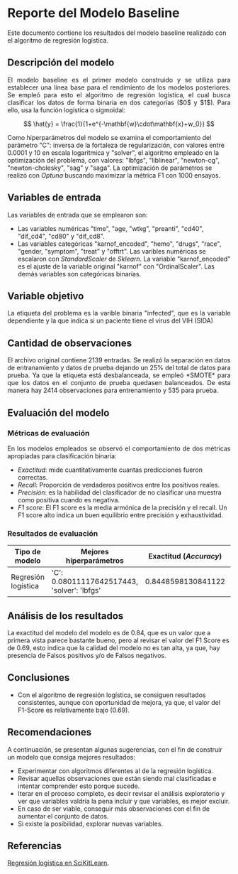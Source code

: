 # Reporte del Modelo Baseline

Este documento contiene los resultados del modelo baseline realizado con el algoritmo de regresión logística.

## Descripción del modelo

<p align="justify">
El modelo baseline es el primer modelo construido y se utiliza para establecer una línea base para el rendimiento de los modelos posteriores. Se empleó para esto el algoritmo de regresión logística, el cual busca clasificar los datos de forma binaria en dos categorías ($0$ y $1$). Para ello, usa la función logística o sigmoidal:
</p>

$$
\hat{y} = \frac{1}{1+e^{-\mathbf{w}\cdot\mathbf{x}+w_0}}
$$

Como hiperparámetros del modelo se examina el comportamiento del parámetro "C": inversa de la fortaleza de regularización, con valores entre 0.0001 y 10 en escala logarítmica y "solver", el algoritmo empleado en la optimización del problema, con valores: "lbfgs", "liblinear", "newton-cg", "newton-cholesky", "sag" y "saga". La optimización de parámetros se realizó con *Optuna* buscando maximizar la métrica F1 con 1000 ensayos.

## Variables de entrada

Las variables de entrada que se emplearon son: 
- Las variables numéricas "time", "age, "wtkg", "preanti", "cd40", "dif_cd4", "cd80" y "dif_cd8".
- Las variables categóricas "karnof_encoded", "hemo", "drugs", "race", "gender, "symptom", "treat" y "offtrt".
Las varibles numéricas se escalaron con *StandardScaler* de *Sklearn*. La variable "karnof_encoded" es el ajuste de la variable original "karnof" con "OrdinalScaler". Las demás variables son categóricas binarias.

## Variable objetivo

<p align="justify">
La etiqueta del problema es la varible binaria "infected", que es la variable dependiente y la que indica si un paciente tiene el virus del VIH (SIDA)
</p>

## Cantidad de observaciones

<p align="justify">
El archivo original contiene 2139 entradas. Se realizó la separación en datos de entranamiento y datos de prueba dejando un 25% del total de datos para prueba. Ya que la etiqueta está desbalanceada, se empleó *SMOTE* para que los datos en el conjunto de prueba quedasen balanceados. De esta manera hay 2414 observaciones para entrenamiento y 535 para prueba.

</p>

## Evaluación del modelo

### Métricas de evaluación

<p align="justify">
En los modelos empleados se observó el comportamiento de dos métricas apropiadas para clasificación binaria:

</p>

- *Exactitud*: mide cuantitativamente cuantas predicciones fueron correctas.
- *Recall*: Proporción de verdaderos positivos entre los positivos reales.
- *Precisión*: es la habilidad del clasificador de no clasificar una muestra como positiva cuando es negativa.
- *F1 score*: El F1 score es la media armónica de la precisión y el recall. Un F1 score alto indica un buen equilibrio entre precisión y exhaustividad.

### Resultados de evaluación

| Tipo de modelo | Mejores hiperparámetros | Exactitud (*Accuracy*) |  F1 Score | 
| --- | --- | --- | --- | 
| Regresión logística | 'C': 0.08011117642517443, 'solver': 'lbfgs' | 0.8448598130841122 | 0.6937269372693727 |


## Análisis de los resultados

La exactitud del modelo del modelo es de 0.84, que es un valor que a primera vista parece bastante bueno, pero al revisar el valor del F1 Score es de 0.69, esto indica que la calidad del modelo no es tan alta, ya que, hay presencia de Falsos positivos y/o de Falsos negativos. 

## Conclusiones

- Con el algoritmo de regresión logística, se consiguen resultados consistentes, aunque con oportunidad de mejora, ya que, el valor del F1-Score es relativamente bajo (0.69).

## Recomendaciones 

A continuación, se presentan algunas sugerencias, con el fin de construir un modelo que consiga mejores resultados: 

- Experimentar con algoritmos diferentes al de la regresión logística. 
- Revisar aquellas observaciones que están siendo mal clasificadas e intentar comprender esto porque sucede. 
- Iterar en el proceso completo, es decir revisar el análisis exploratorio y ver que variables valdría la pena incluir y que variables, es mejor excluir. 
- En caso de ser viable, conseguir más observaciones con el fin de aumentar el conjunto de datos. 
- Si existe la posibilidad, explorar nuevas variables. 

## Referencias

[Regresión logística en SciKitLearn](https://scikit-learn.org/stable/modules/generated/sklearn.linear_model.LogisticRegression.html).
